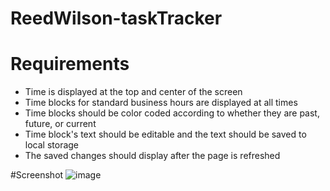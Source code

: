 # ReedWilson-taskTracker

# Requirements
- Time is displayed at the top and center of the screen
- Time blocks for standard business hours are displayed at all times
- Time blocks should be color coded according to whether they are past, future, or current
- Time block's text should be editable and the text should be saved to local storage
- The saved changes should display after the page is refreshed

#Screenshot
![image](https://user-images.githubusercontent.com/72560360/227808570-9aa7c462-44e6-4b65-9cac-2275c966fbed.png)
